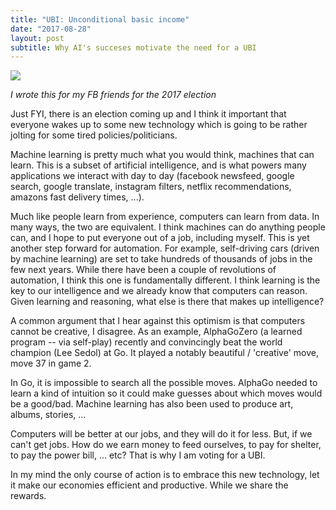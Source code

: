 ```yaml
---
title: "UBI: Unconditional basic income"
date: "2017-08-28"
layout: post
subtitle: Why AI's succeses motivate the need for a UBI 
---
```


![]({{site.baseurl}}/assets/ubi/{{page.coverImage}})

_I wrote this for my FB friends for the 2017 election_

Just FYI, there is an election coming up and I think it important that everyone wakes up to some new technology which is going to be rather jolting for some tired policies/politicians.

Machine learning is pretty much what you would think, machines that can learn. This is a subset of artificial intelligence, and is what powers many applications we interact with day to day (facebook newsfeed, google search, google translate, instagram filters, netflix recommendations, amazons fast delivery times, ...).

Much like people learn from experience, computers can learn from data. In many ways, the two are equivalent. I think machines can do anything people can, and I hope to put everyone out of a job, including myself. This is yet another step forward for automation. For example, self-driving cars (driven by machine learning) are set to take hundreds of thousands of jobs in the few next years. While there have been a couple of revolutions of automation, I think this one is fundamentally different. I think learning is the key to our intelligence and we already know that computers can reason. Given learning and reasoning, what else is there that makes up intelligence?

A common argument that I hear against this optimism is that computers cannot be creative, I disagree.
As an example, AlphaGoZero (a learned program -- via self-play) recently and convincingly beat the world champion (Lee Sedol) at Go. It played a notably beautiful / 'creative' move, move 37 in game 2. 

In Go, it is impossible to search all the possible moves. AlphaGo needed to learn a kind of intuition so it could make guesses about which moves would be a good/bad. Machine learning has also been used to produce art, albums, stories, ...

Computers will be better at our jobs, and they will do it for less. But, if we can't get jobs. How do we earn money to feed ourselves, to pay for shelter, to pay the power bill, ... etc? That is why I am voting for a UBI.

In my mind the only course of action is to embrace this new technology, let it make our economies efficient and productive. While we share the rewards.